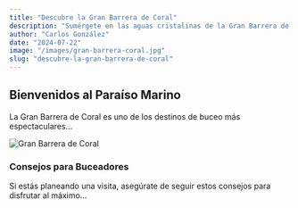 ```yaml
---
title: "Descubre la Gran Barrera de Coral"
description: "Sumérgete en las aguas cristalinas de la Gran Barrera de Coral y maravíllate con su vida marina."
author: "Carlos González"
date: "2024-07-22"
image: "/images/gran-barrera-coral.jpg"
slug: "descubre-la-gran-barrera-de-coral"
---
```


## Bienvenidos al Paraíso Marino

La Gran Barrera de Coral es uno de los destinos de buceo más espectaculares...

![Gran Barrera de Coral](/images/gran-barrera-coral.jpg)

### Consejos para Buceadores

Si estás planeando una visita, asegúrate de seguir estos consejos para disfrutar al máximo...
